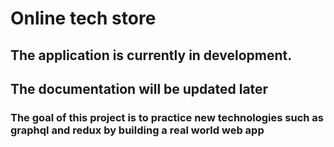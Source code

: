 # Online tech store

## The application is currently in development.

## The documentation will be updated later

### The goal of this project is to practice new technologies such as graphql and redux by building a real world web app
